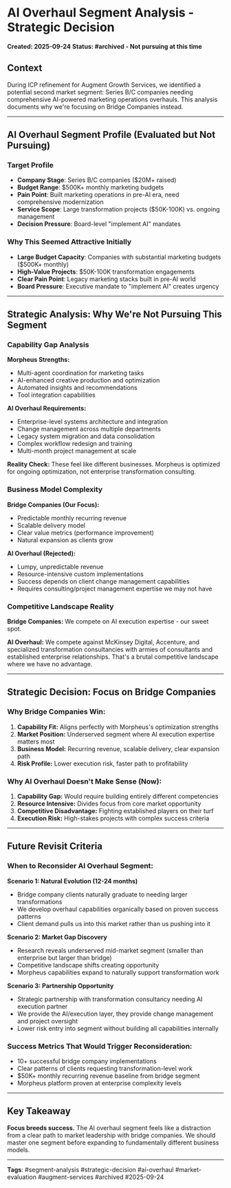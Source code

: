 # AI Overhaul Segment Analysis - Strategic Decision
**Created: 2025-09-24**
**Status: #archived - Not pursuing at this time**

## Context
During ICP refinement for Augment Growth Services, we identified a potential second market segment: Series B/C companies needing comprehensive AI-powered marketing operations overhauls. This analysis documents why we're focusing on Bridge Companies instead.

---

## AI Overhaul Segment Profile (Evaluated but Not Pursuing)

### Target Profile
- **Company Stage**: Series B/C companies ($20M+ raised)
- **Budget Range**: $500K+ monthly marketing budgets
- **Pain Point**: Built marketing operations in pre-AI era, need comprehensive modernization
- **Service Scope**: Large transformation projects ($50K-100K) vs. ongoing management
- **Decision Pressure**: Board-level "implement AI" mandates

### Why This Seemed Attractive Initially
- **Large Budget Capacity**: Companies with substantial marketing budgets ($500K+ monthly)
- **High-Value Projects**: $50K-100K transformation engagements
- **Clear Pain Point**: Legacy marketing stacks built in pre-AI world
- **Board Pressure**: Executive mandate to "implement AI" creates urgency

---

## Strategic Analysis: Why We're Not Pursuing This Segment

### **Capability Gap Analysis**

**Morpheus Strengths:**
- Multi-agent coordination for marketing tasks
- AI-enhanced creative production and optimization
- Automated insights and recommendations
- Tool integration capabilities

**AI Overhaul Requirements:**
- Enterprise-level systems architecture and integration
- Change management across multiple departments
- Legacy system migration and data consolidation
- Complex workflow redesign and training
- Multi-month project management at scale

**Reality Check:** These feel like different businesses. Morpheus is optimized for ongoing optimization, not enterprise transformation consulting.

### **Business Model Complexity**

**Bridge Companies (Our Focus):**
- Predictable monthly recurring revenue
- Scalable delivery model
- Clear value metrics (performance improvement)
- Natural expansion as clients grow

**AI Overhaul (Rejected):**
- Lumpy, unpredictable revenue
- Resource-intensive custom implementations
- Success depends on client change management capabilities
- Requires consulting/project management expertise we may not have

### **Competitive Landscape Reality**

**Bridge Companies:** We compete on AI execution expertise - our sweet spot.

**AI Overhaul:** We compete against McKinsey Digital, Accenture, and specialized transformation consultancies with armies of consultants and established enterprise relationships. That's a brutal competitive landscape where we have no advantage.

---

## Strategic Decision: Focus on Bridge Companies

### **Why Bridge Companies Win:**
1. **Capability Fit:** Aligns perfectly with Morpheus's optimization strengths
2. **Market Position:** Underserved segment where AI execution expertise matters most
3. **Business Model:** Recurring revenue, scalable delivery, clear expansion path
4. **Risk Profile:** Lower execution risk, faster path to profitability

### **Why AI Overhaul Doesn't Make Sense (Now):**
1. **Capability Gap:** Would require building entirely different competencies
2. **Resource Intensive:** Divides focus from core market opportunity
3. **Competitive Disadvantage:** Fighting established players on their turf
4. **Execution Risk:** High-stakes projects with complex success criteria

---

## Future Revisit Criteria

### **When to Reconsider AI Overhaul Segment:**

**Scenario 1: Natural Evolution (12-24 months)**
- Bridge company clients naturally graduate to needing larger transformations
- We develop overhaul capabilities organically based on proven success patterns
- Client demand pulls us into this market rather than us pushing into it

**Scenario 2: Market Gap Discovery**
- Research reveals underserved mid-market segment (smaller than enterprise but larger than bridge)
- Competitive landscape shifts creating opportunity
- Morpheus capabilities expand to naturally support transformation work

**Scenario 3: Partnership Opportunity**
- Strategic partnership with transformation consultancy needing AI execution partner
- We provide the AI/execution layer, they provide change management and project oversight
- Lower risk entry into segment without building all capabilities internally

### **Success Metrics That Would Trigger Reconsideration:**
- 10+ successful bridge company implementations
- Clear patterns of clients requesting transformation-level work
- $50K+ monthly recurring revenue baseline from bridge segment
- Morpheus platform proven at enterprise complexity levels

---

## Key Takeaway
**Focus breeds success.** The AI overhaul segment feels like a distraction from a clear path to market leadership with bridge companies. We should master one segment before expanding to fundamentally different business models.

---

**Tags**: #segment-analysis #strategic-decision #ai-overhaul #market-evaluation #augment-services #archived #2025-09-24